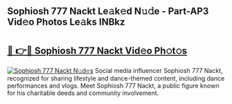 ## Sophiosh 777 Nackt Le𝚊k𝚎d N𝚞𝚍e - Part-AP3 Vid𝚎o Photos Le𝚊ks INBkz

# <h2><a href="http://fb5wde.evod.top/?m=Sophiosh+777+Nackt">🔗 👉🔴 Sophiosh 777 Nackt Vid𝚎o Ph𝚘t𝚘s</a></h2>

[![Sophiosh 777 Nackt N𝚞d𝚎s](https://i.imgur.com/8V9OHl7.gif)](http://fb5wde.evod.top/?m=Sophiosh+777+Nackt)
Social media influencer Sophiosh 777 Nackt, recognized for sharing lifestyle and dance-themed content, including dance performances and vlogs. Meet Sophiosh 777 Nackt, a public figure known for his charitable deeds and community involvement. 
